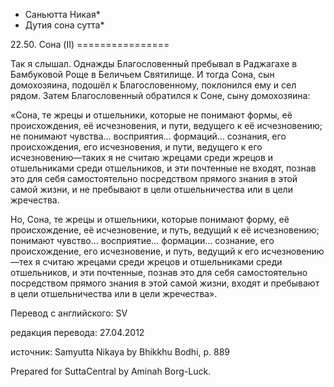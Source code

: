 * Саньютта Никая*
* Дутия сона сутта*

22\.50\. Сона \(II\)
\=\=\=\=\=\=\=\=\=\=\=\=\=\=\=\=

Так я слышал\. Однажды Благословенный пребывал в Раджагахе в Бамбуковой Роще в Беличьем Святилище\. И тогда Сона, сын домохозяина, подошёл к Благословенному, поклонился ему и сел рядом\. Затем Благословенный обратился к Соне, сыну домохозяина:

«Сона, те жрецы и отшельники, которые не понимают формы, её происхождения, её исчезновения, и пути, ведущего к её исчезновению; не понимают чувства… восприятия… формаций… сознания, его происхождения, его исчезновения, и пути, ведущего к его исчезновению—таких я не считаю жрецами среди жрецов и отшельниками среди отшельников, и эти почтенные не входят, познав это для себя самостоятельно посредством прямого знания в этой самой жизни, и не пребывают в цели отшельничества или в цели жречества\.

Но, Сона, те жрецы и отшельники, которые понимают форму, её происхождение, её исчезновение, и путь, ведущий к её исчезновению; понимают чувство… восприятие… формации… сознание, его происхождение, его исчезновение, и путь, ведущий к его исчезновению—тех я считаю жрецами среди жрецов и отшельниками среди отшельников, и эти почтенные, познав это для себя самостоятельно посредством прямого знания в этой самой жизни, входят и пребывают в цели отшельничества или в цели жречества»\.

Перевод с английского: SV

редакция перевода: 27\.04\.2012

источник: Samyutta Nikaya by Bhikkhu Bodhi, p\. 889

Prepared for SuttaCentral by Aminah Borg\-Luck\.